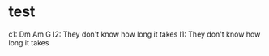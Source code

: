 ---
---

# test

c1: Dm                    Am                G
l2: They don't know how   long it  takes
l1:            They don't know how long  it takes